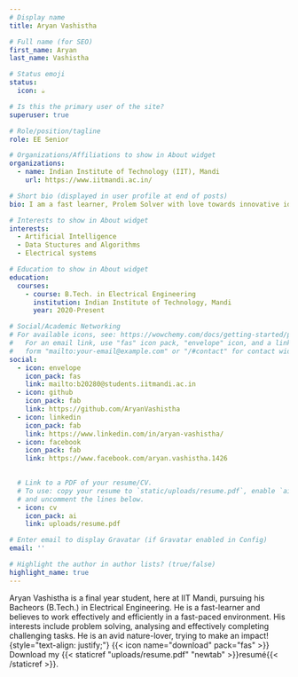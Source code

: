 ```yaml
---
# Display name
title: Aryan Vashistha

# Full name (for SEO)
first_name: Aryan
last_name: Vashistha

# Status emoji
status:
  icon: ☕️

# Is this the primary user of the site?
superuser: true

# Role/position/tagline
role: EE Senior

# Organizations/Affiliations to show in About widget
organizations:
  - name: Indian Institute of Technology (IIT), Mandi
    url: https://www.iitmandi.ac.in/

# Short bio (displayed in user profile at end of posts)
bio: I am a fast learner, Prolem Solver with love towards innovative ideas.

# Interests to show in About widget
interests:
  - Artificial Intelligence
  - Data Stuctures and Algorithms
  - Electrical systems

# Education to show in About widget
education:
  courses:
    - course: B.Tech. in Electrical Engineering
      institution: Indian Institute of Technology, Mandi
      year: 2020-Present

# Social/Academic Networking
# For available icons, see: https://wowchemy.com/docs/getting-started/page-builder/#icons
#   For an email link, use "fas" icon pack, "envelope" icon, and a link in the
#   form "mailto:your-email@example.com" or "/#contact" for contact widget.
social:
  - icon: envelope
    icon_pack: fas
    link: mailto:b20280@students.iitmandi.ac.in
  - icon: github
    icon_pack: fab
    link: https://github.com/AryanVashistha
  - icon: linkedin
    icon_pack: fab
    link: https://www.linkedin.com/in/aryan-vashistha/
  - icon: facebook
    icon_pack: fab
    link: https://www.facebook.com/aryan.vashistha.1426

    
  # Link to a PDF of your resume/CV.
  # To use: copy your resume to `static/uploads/resume.pdf`, enable `ai` icons in `params.yaml`,
  # and uncomment the lines below.
  - icon: cv
    icon_pack: ai
    link: uploads/resume.pdf

# Enter email to display Gravatar (if Gravatar enabled in Config)
email: ''

# Highlight the author in author lists? (true/false)
highlight_name: true
---
```


Aryan Vashistha is a final year student, here at IIT Mandi, pursuing his Bacheors (B.Tech.) in Electrical Engineering. He is a fast-learner and believes to work effectively and efficiently in a fast-paced environment. His interests include problem solving, analysing and effectively completing challenging tasks. He is an avid nature-lover, trying to make an impact!
{style="text-align: justify;"}
{{< icon name="download" pack="fas" >}} Download my {{< staticref "uploads/resume.pdf" "newtab" >}}resumé{{< /staticref >}}.
